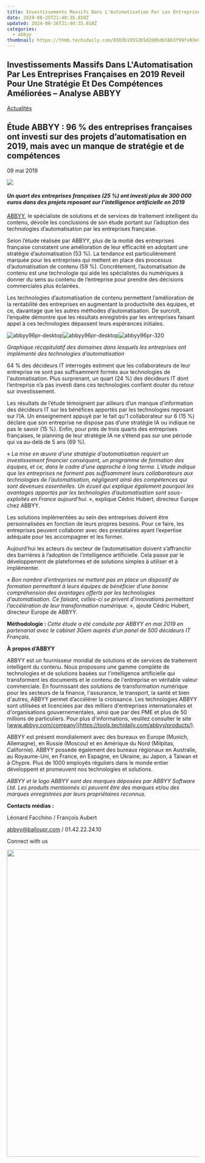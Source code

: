 ```yaml
---
title: Investissements Massifs Dans L'Automatisation Par Les Entreprises Françaises en 2019 Reveil Pour Une Stratégie Et Des Compétences Améliorées – Analyse ABBYY
date: 2024-08-25T21:40:35.810Z
updated: 2024-08-26T21:40:35.810Z
categories:
  - abbyy
thumbnail: https://thmb.techidaily.com/8383b1955265d208bd65863f99fa93e0506dbf01fc1cf31d37490fb679a3c33d.png
---
```


## Investissements Massifs Dans L'Automatisation Par Les Entreprises Françaises en 2019 Reveil Pour Une Stratégie Et Des Compétences Améliorées – Analyse ABBYY

[Actualités](https://tools.techidaily.com/abbyy/products/)

## Étude ABBYY : 96 % des entreprises françaises ont investi sur des projets d’automatisation en 2019, mais avec un manque de stratégie et de compétences

09 mai 2019

![](https://content.abbyy.com/-/media/project/abbyy/abbyy/branchtemplates/shutterstock_1272462163_1296-x-729.jpg?h=729&iar=0&w=1296)

#### _Un quart des entreprises françaises (25 %) ont investi plus de 300 000 euros dans des projets reposant sur l’intelligence artificielle en 2019_

  
[ABBYY](https://tools.techidaily.com/abbyy/products/), le spécialiste de solutions et de services de traitement intelligent du contenu, dévoile les conclusions de son étude portant sur l’adoption des technologies d’automatisation par les entreprises française.

Selon l’étude réalisée par ABBYY, plus de la moitié des entreprises française constatent une amélioration de leur efficacité en adoptant une stratégie d’automatisation (53 %). La tendance est particulièrement marquée pour les entreprises qui mettent en place des processus d’automatisation de contenu (59 %). Concrètement, l’automatisation de contenu est une technologie qui aide les spécialistes du numériques à donner du sens au contenu de l’entreprise pour prendre des décisions commerciales plus éclairées.

Les technologies d’automatisation de contenu permettent l’amélioration de la rentabilité des entreprises en augmentant la productivité des équipes, et ce, davantage que les autres méthodes d’automatisation. De surcroît, l’enquête démontre que les résultats enregistrés par les entreprises faisant appel à ces technologies dépassent leurs espérances initiales.

![abbyy96pr-desktop](https://static1.abbyy.com/abbyycommedia/22494/01a-abbyy96pr-desktop.jpg)![abbyy96pr-desktop](https://static1.abbyy.com/abbyycommedia/22494/01a-abbyy96pr-desktop.jpg)![abbyy96pr-320](https://static1.abbyy.com/abbyycommedia/22495/01b-abbyy96pr-320.jpg)

_Graphique récapitulatif des domaines dans lesquels les entreprises ont implémenté des technologies d’automatisation_

64 % des décideurs IT interrogés estiment que les collaborateurs de leur entreprise ne sont pas suffisamment formés aux technologies de l'automatisation. Plus surprenant, un quart (24 %) des décideurs IT dont l’entreprise n’a pas investi dans ces technologies confient douter du retour sur investissement.

Les résultats de l’étude témoignent par ailleurs d’un manque d’information des décideurs IT sur les bénéfices apportés par les technologies reposant sur l’IA. Un enseignement appuyé par le fait qu’1 collaborateur sur 6 (15 %) déclare que son entreprise ne dispose pas d’une stratégie IA ou indique ne pas le savoir (15 %). Enfin, pour près de trois quarts des entreprises françaises, le planning de leur stratégie IA ne s’étend pas sur une période qui va au-delà de 5 ans (69 %).

« _La mise en œuvre d’une stratégie d’automatisation requiert un investissement financier conséquent, un programme de formation des équipes, et ce, dans le cadre d’une approche à long terme. L’étude indique que les entreprises ne forment pas suffisamment leurs collaborateurs aux technologies de l’automatisation, négligeant ainsi des compétences qui sont devenues essentielles. Un écueil qui explique également pourquoi les avantages apportés par les technologies d’automatisation sont sous-exploités en France aujourd’hui._ », explique Cédric Hubert, directeur Europe chez ABBYY.

Les solutions implémentées au sein des entreprises doivent être personnalisées en fonction de leurs propres besoins. Pour ce faire, les entreprises peuvent collaborer avec des prestataires ayant l’expertise adéquate pour les accompagner et les former.

Aujourd’hui les acteurs du secteur de l’automatisation doivent s’affranchir des barrières à l’adoption de l’intelligence artificielle. Cela passe par le développement de plateformes et de solutions simples à utiliser et à implémenter.

« _Bon nombre d’entreprises ne mettent pas en place un dispositif de formation permettant à leurs équipes de bénéficier d’une bonne compréhension des avantages offerts par les technologies d’automatisation. Ce faisant, celles-ci se privent d’innovations permettant l’accélération de leur transformation numérique._  », ajoute Cédric Hubert, directeur Europe de ABBYY.

  
**Méthodologie :** _Cette étude a été conduite par ABBYY en mai 2019 en partenariat avec le cabinet 3Gem auprès d’un panel de 500 décideurs IT Français._

  
**À propos d’ABBYY**

ABBYY est un fournisseur mondial de solutions et de services de traitement intelligent du contenu. Nous proposons une gamme complète de technologies et de solutions basées sur l'intelligence artificielle qui transforment les documents et le contenu de l'entreprise en véritable valeur commerciale. En fournissant des solutions de transformation numérique pour les secteurs de la finance, l'assurance, le transport, la santé et bien d'autres, ABBYY permet d’accélérer la croissance. Les technologies ABBYY sont utilisées et licenciées par des milliers d'entreprises internationales et d'organisations gouvernementales, ainsi que par des PME et plus de 50 millions de particuliers. Pour plus d'informations, veuillez consulter le site [www.abbyy.com/company](https://tools.techidaily.com/abbyy/products/).

ABBYY est présent mondialement avec des bureaux en Europe (Munich, Allemagne), en Russie (Moscou) et en Amérique du Nord (Milpitas, Californie). ABBYY possède également des bureaux régionaux en Australie, au Royaume-Uni, en France, en Espagne, en Ukraine, au Japon, à Taiwan et à Chypre. Plus de 1000 employés réguliers dans le monde entier développent et promeuvent nos technologies et solutions.

_ABBYY et le logo ABBYY sont des marques déposées par ABBYY Software Ltd. Les produits mentionnés ici peuvent être des marques et/ou des marques enregistrées par leurs propriétaires reconnus._

  
**Contacts médias :**

Léonard Facchino / François Aubert

[abbyy@balloupr.com](https://tools.techidaily.com/abbyy/products/) / 01.42.22.24.10  
  
Connect with us

<ins class="adsbygoogle"
     style="display:block"
     data-ad-format="autorelaxed"
     data-ad-client="ca-pub-7571918770474297"
     data-ad-slot="1223367746"></ins>



<ins class="adsbygoogle"
     style="display:block"
     data-ad-client="ca-pub-7571918770474297"
     data-ad-slot="8358498916"
     data-ad-format="auto"
     data-full-width-responsive="true"></ins>

<!-- affiliate ads begin -->
<a href="https://atezr.pxf.io/c/5597632/2018605/18496" target="_top" id="2018605"><img src="//a.impactradius-go.com/display-ad/18496-2018605" border="0" alt="" width="798" height="807"/></a><img height="0" width="0" src="https://imp.pxf.io/i/5597632/2018605/18496" style="position:absolute;visibility:hidden;" border="0" />
<!-- affiliate ads end -->

